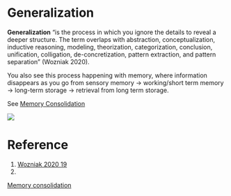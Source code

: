 # Generalization

**Generalization** “is the process in which you ignore the details to reveal a deeper structure. The term overlaps with abstraction, conceptualization, inductive reasoning, modeling, theorization, categorization, conclusion, unification, colligation, de-concretization, pattern extraction, and pattern separation” (Wozniak 2020).

You also see this process happening with memory, where information disappears as you go from sensory memory → working/short term memory → long-term storage → retrieval from long term storage. 

See [Memory Consolidation](https://www.wikiwand.com/en/Memory_consolidation)

![](Generalization.png)
# Reference

1. [Wozniak 2020 19](https://supermemo.guru/wiki/Abstract_knowledge)
2. 

[Memory consolidation](https://en.wikipedia.org/wiki/Memory_consolidation)